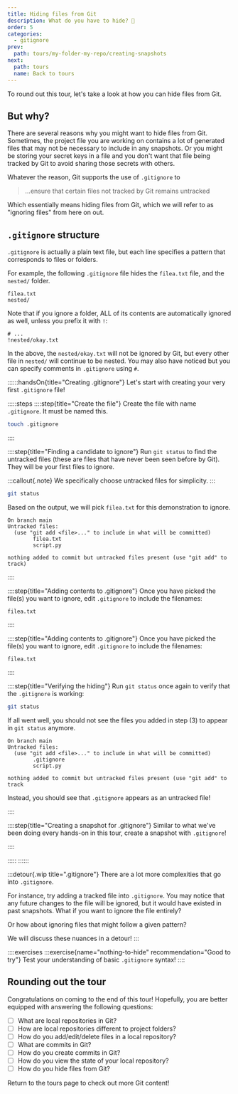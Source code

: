 ```yaml
---
title: Hiding files from Git
description: What do you have to hide? 👀
order: 5
categories:
  - gitignore
prev:
  path: tours/my-folder-my-repo/creating-snapshots
next:
  path: tours
  name: Back to tours
---
```


To round out this tour, let's take a look at how you can hide files from Git.

## But why?

There are several reasons why you might want to hide files from Git. Sometimes, the project file you are working on contains a lot of generated files that may not be necessary to include in any snapshots. Or you might be storing your secret keys in a file and you don't want that file being tracked by Git to avoid sharing those secrets with others.

Whatever the reason, Git supports the use of `.gitignore` to

> ...ensure that certain files not tracked by Git remains untracked

Which essentially means hiding files from Git, which we will refer to as "ignoring files" from here on out.

## `.gitignore` structure

`.gitignore` is actually a plain text file, but each line specifies a pattern that corresponds to files or folders.

For example, the following `.gitignore` file hides the `filea.txt` file, and the `nested/` folder.

```text
filea.txt
nested/
```

Note that if you ignore a folder, ALL of its contents are automatically ignored as well, unless you prefix it with `!`:

```text
# ...
!nested/okay.txt
```

In the above, the `nested/okay.txt` will not be ignored by Git, but every other file in `nested/` will continue to be nested. You may also have noticed but you can specify comments in `.gitignore` using `#`.

::::::handsOn{title="Creating .gitignore"}
Let's start with creating your very first `.gitignore` file!

:::::steps
::::step{title="Create the file"}
Create the file with name `.gitignore`. It must be named this.

```bash
touch .gitignore
```

::::

::::step{title="Finding a candidate to ignore"}
Run `git status` to find the untracked files (these are files that have never been seen before by Git). They will be your first files to ignore.

:::callout{.note}
We specifically choose untracked files for simplicity.
:::

```bash
git status
```

Based on the output, we will pick `filea.txt` for this demonstration to ignore.

```text
On branch main
Untracked files:
  (use "git add <file>..." to include in what will be committed)
        filea.txt
        script.py

nothing added to commit but untracked files present (use "git add" to track)
```

::::

::::step{title="Adding contents to .gitignore"}
Once you have picked the file(s) you want to ignore, edit `.gitignore` to include the filenames:

```text
filea.txt
```

::::

::::step{title="Adding contents to .gitignore"}
Once you have picked the file(s) you want to ignore, edit `.gitignore` to include the filenames:

```text
filea.txt
```

::::

::::step{title="Verifying the hiding"}
Run `git status` once again to verify that the `.gitignore` is working:

```bash
git status
```

If all went well, you should not see the files you added in step (3) to appear in `git status` anymore.

```text
On branch main
Untracked files:
  (use "git add <file>..." to include in what will be committed)
        .gitignore
        script.py

nothing added to commit but untracked files present (use "git add" to track
```

Instead, you should see that `.gitignore` appears as an untracked file!

::::

::::step{title="Creating a snapshot for .gitignore"}
Similar to what we've been doing every hands-on in this tour, create a snapshot with `.gitignore`!

::::

:::::
::::::

:::detour{.wip title=".gitignore"}
There are a lot more complexities that go into `.gitignore`.

For instance, try adding a tracked file into `.gitignore`. You may notice that any future changes to the file will be ignored, but it would have existed in past snapshots. What if you want to ignore the file entirely?

Or how about ignoring files that might follow a given pattern?

We will discuss these nuances in a detour!
:::

::::exercises
:::exercise{name="nothing-to-hide" recommendation="Good to try"}
Test your understanding of basic `.gitignore` syntax!
::::

## Rounding out the tour

Congratulations on coming to the end of this tour! Hopefully, you are better equipped with answering the following questions:

- [ ] What are local repositories in Git?
- [ ] How are local repositories different to project folders?
- [ ] How do you add/edit/delete files in a local repository?
- [ ] What are commits in Git?
- [ ] How do you create commits in Git?
- [ ] How do you view the state of your local repository?
- [ ] How do you hide files from Git?

Return to the tours page to check out more Git content!
